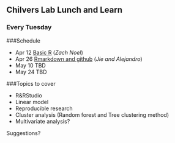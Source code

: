 ## Chilvers Lab Lunch and Learn
### Every Tuesday

###Schedule

- Apr  12 [Basic R](01_BasicR/basicR.md) (_Zach Noel_)
- Apr  26 [Rmarkdown and github](markdown.md) (_Jie and Alejandro_)
- May  10 TBD
- May  24 TBD

###Topics to cover
- R&RStudio
- Linear model
- Reproducible research
- Cluster analysis (Random forest and Tree clustering method)
- Multivariate analysis?

Suggestions?

